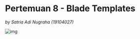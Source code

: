 # Pertemuan 8 - Blade Templates
*by Satria Adi Nugraha (19104027)*

![img](https://cdn.discordapp.com/attachments/629457937965907979/934673351631331398/unknown.png)

